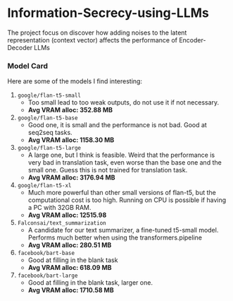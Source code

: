 # Information-Secrecy-using-LLMs
The project focus on discover how adding noises to the latent representation (context vector) affects the performance of Encoder-Decoder LLMs

### Model Card

Here are some of the models I find interesting:

1. `google/flan-t5-small`  
   - Too small lead to too weak outputs, do not use it if not necessary.
   - **Avg VRAM alloc: 352.88 MB**
2. `google/flan-t5-base`  
   - Good one, it is small and the performance is not bad. Good at seq2seq tasks.
   - **Avg VRAM alloc: 1158.30 MB**
3. `google/flan-t5-large`  
   - A large one, but I think is feasible. Weird that the performance is very bad in translation task, even worse than the base one and the small one. Guess this is not trained for translation task.
   - **Avg VRAM alloc: 3176.94 MB**
4. `google/flan-t5-xl` 
   - Much more powerful than other small versions of flan-t5, but the computational cost is too high. Running on CPU is possible if having a PC with 32GB RAM.
   - **Avg VRAM alloc: 12515.98**
5. `Falconsai/text_summarization`
   - A candidate for our text summarizer, a fine-tuned t5-small model. Performs much better when using the transformers.pipeline
   - **Avg VRAM alloc: 280.51 MB**
6. `facebook/bart-base`
   - Good at filling in the blank task
   - **Avg VRAM alloc: 618.09 MB**
7. `facebook/bart-large`
   - Good at filling in the blank task, larger one.
   - **Avg VRAM alloc: 1710.58 MB**


